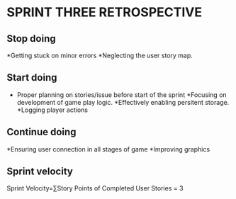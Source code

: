 # SPRINT THREE RETROSPECTIVE

## Stop doing

*Getting stuck on minor errors
*Neglecting the user story map. 

## Start doing

* Proper planning on stories/issue before start of the sprint
*Focusing on development of game play logic.
*Effectively enabling persitent storage.
*Logging player actions

## Continue doing

*Ensuring user connection in all stages of game
*Improving graphics

## Sprint velocity
Sprint Velocity=∑Story Points of Completed User Stories = 3